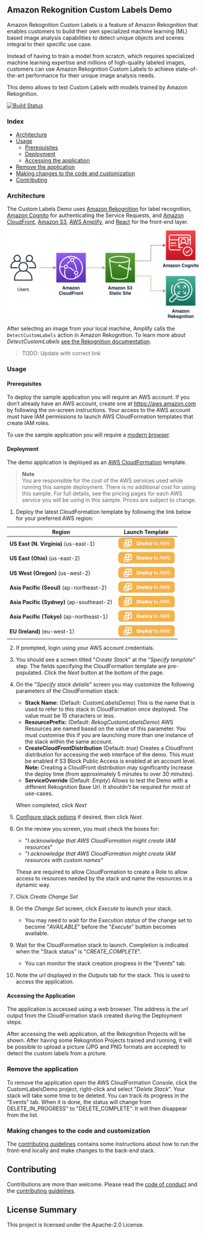 ## Amazon Rekognition Custom Labels Demo

Amazon Rekognition Custom Labels is a feature of Amazon Rekognition that enables customers to build their own specialized machine learning (ML) based image analysis capabilities to detect unique objects and scenes integral to their specific use case. 

Instead of having to train a model from scratch, which requires specialized machine learning expertise and millions of high-quality labeled images, customers can use Amazon Rekognition Custom Labels to achieve state-of-the-art performance for their unique image analysis needs.

This demo allows to test Custom Labels with models trained by Amazon Rekognition.

[![Build Status](https://travis-ci.org/aws-samples/amazon-rekognition-custom-labels-demo.svg?branch=master)](https://travis-ci.org/aws-samples/amazon-rekognition-custom-labels-demo)


### Index

* [Architecture](#architecture)
* [Usage](#usage)
  * [Prerequisites](#prerequisites)
  * [Deployment](#deployment)
  * [Accessing the application](#accessing-the-application)
* [Remove the application](#remove-the-application)
* [Making changes to the code and customization](#making-changes-to-the-code-and-customization)
* [Contributing](#contributing)

### Architecture

The Custom Labels Demo uses [Amazon Rekognition](https://aws.amazon.com/rekognition) for label recognition, [Amazon Cognito](https://aws.amazon.com/cognito) for authenticating the Service Requests, and [Amazon CloudFront](https://aws.amazon.com/cloudfront), [Amazon S3](https://aws.amazon.com/s3), [AWS Amplify](https://aws.amazon.com/amplify), and [React](https://reactjs.org) for the front-end layer.

<img src="docs/amazon-rekognition-1.png" alt="Architecture Diagram" />


After selecting an image from your local machine, Amplify calls the `DetectCustomLabels` action in Amazon Rekognition. To learn more about *DetectCustomLabels* [see the Rekognition documentation](https://docs.aws.amazon.com/rekognition/latest/dg/API_DetectLabels.html).

> TODO: Update with correct link

### Usage

#### Prerequisites

To deploy the sample application you will require an AWS account. If you don’t already have an AWS account, create one at <https://aws.amazon.com> by following the on-screen instructions. Your access to the AWS account must have IAM permissions to launch AWS CloudFormation templates that create IAM roles.

To use the sample application you will require a [modern browser](https://caniuse.com/#search=FileReader%20API).

#### Deployment

The demo application is deployed as an [AWS CloudFormation](https://aws.amazon.com/cloudformation) template.

> **Note**  
You are responsible for the cost of the AWS services used while running this sample deployment. There is no additional cost for using this sample. For full details, see the pricing pages for each AWS service you will be using in this sample. Prices are subject to change.

1. Deploy the latest CloudFormation template by following the link below for your preferred AWS region:

|Region|Launch Template|
|------|---------------|
|**US East (N. Virginia)** (us-east-1) | [![Launch the CustomLabelsDemo Stack with CloudFormation](docs/deploy-to-aws.png)](https://console.aws.amazon.com/cloudformation/home?region=us-east-1#/stacks/new?stackName=CustomLabelsDemo&templateURL=https://solution-builders-us-east-1.s3.us-east-1.amazonaws.com/amazon-rekognition-custom-labels-demo/latest/main.template)|
|**US East (Ohio)** (us-east-2) | [![Launch the CustomLabelsDemo Stack with CloudFormation](docs/deploy-to-aws.png)](https://console.aws.amazon.com/cloudformation/home?region=us-east-2#/stacks/new?stackName=CustomLabelsDemo&templateURL=https://solution-builders-us-east-2.s3.us-east-2.amazonaws.com/amazon-rekognition-custom-labels-demo/latest/main.template)|
|**US West (Oregon)** (us-west-2) | [![Launch the CustomLabelsDemo Stack with CloudFormation](docs/deploy-to-aws.png)](https://console.aws.amazon.com/cloudformation/home?region=us-west-2#/stacks/new?stackName=CustomLabelsDemo&templateURL=https://solution-builders-us-west-2.s3.us-west-2.amazonaws.com/amazon-rekognition-custom-labels-demo/latest/main.template)|
|**Asia Pacific (Seoul)** (ap-northeast-2) | [![Launch the CustomLabelsDemo Stack with CloudFormation](docs/deploy-to-aws.png)](https://console.aws.amazon.com/cloudformation/home?region=ap-northeast-2#/stacks/new?stackName=CustomLabelsDemo&templateURL=https://solution-builders-ap-northeast-2.s3.ap-northeast-2.amazonaws.com/amazon-rekognition-custom-labels-demo/latest/main.template)|
|**Asia Pacific (Sydney)** (ap-southeast-2) | [![Launch the CustomLabelsDemo Stack with CloudFormation](docs/deploy-to-aws.png)](https://console.aws.amazon.com/cloudformation/home?region=ap-southeast-2#/stacks/new?stackName=CustomLabelsDemo&templateURL=https://solution-builders-ap-southeast-2.s3.ap-southeast-2.amazonaws.com/amazon-rekognition-custom-labels-demo/latest/main.template)|
|**Asia Pacific (Tokyo)** (ap-northeast-1) | [![Launch the CustomLabelsDemo Stack with CloudFormation](docs/deploy-to-aws.png)](https://console.aws.amazon.com/cloudformation/home?region=ap-northeast-1#/stacks/new?stackName=CustomLabelsDemo&templateURL=https://solution-builders-ap-northeast-1.s3.ap-northeast-1.amazonaws.com/amazon-rekognition-custom-labels-demo/latest/main.template)|
|**EU (Ireland)** (eu-west-1) | [![Launch the CustomLabelsDemo Stack with CloudFormation](docs/deploy-to-aws.png)](https://console.aws.amazon.com/cloudformation/home?region=eu-west-1#/stacks/new?stackName=CustomLabelsDemo&templateURL=https://solution-builders-eu-west-1.s3.eu-west-1.amazonaws.com/amazon-rekognition-custom-labels-demo/latest/main.template)|

2. If prompted, login using your AWS account credentials.
1. You should see a screen titled "*Create Stack*" at the "*Specify template*" step. The fields specifying the CloudFormation template are pre-populated. Click the *Next* button at the bottom of the page.
1. On the "*Specify stack details*" screen you may customize the following parameters of the CloudFormation stack:
   * **Stack Name:** (Default: *CustomLabelsDemo*) This is the name that is used to refer to this stack in CloudFormation once deployed. The value must be 15 characters or less.
   * **ResourcePrefix:** (Default: *RekogCustomLabelsDemo*) AWS Resources are named based on the value of this parameter. You must customise this if you are launching more than one instance of the stack within the same account.
   * **CreateCloudFrontDistribution**  (Default: *true*) Creates a CloudFront distribution for accessing the web interface of the demo. This must be enabled if S3 Block Public Access is enabled at an account level. **Note:** Creating a CloudFront distribution may significantly increase the deploy time (from approximately 5 minutes to over 30 minutes).
   * **ServiceOverride** (Default: *Empty*) Allows to test the Demo with a different Rekognition Base Url. It shouldn't be required for most of use-cases.

   When completed, click *Next*
1. [Configure stack options](https://docs.aws.amazon.com/AWSCloudFormation/latest/UserGuide/cfn-console-add-tags.html) if desired, then click *Next*.
1. On the review you screen, you must check the boxes for:
   * "*I acknowledge that AWS CloudFormation might create IAM resources*" 
   * "*I acknowledge that AWS CloudFormation might create IAM resources with custom names*" 

   These are required to allow CloudFormation to create a Role to allow access to resources needed by the stack and name the resources in a dynamic way.
1. Click *Create Change Set* 
1. On the *Change Set* screen, click *Execute* to launch your stack.
   * You may need to wait for the *Execution status* of the change set to become "*AVAILABLE*" before the "*Execute*" button becomes available.
1. Wait for the CloudFormation stack to launch. Completion is indicated when the "Stack status" is "*CREATE_COMPLETE*".
   * You can monitor the stack creation progress in the "Events" tab.
1. Note the *url* displayed in the *Outputs* tab for the stack. This is used to access the application.

#### Accessing the Application

The application is accessed using a web browser. The address is the *url* output from the CloudFormation stack created during the Deployment steps.

After accessing the web application, all the Rekognition Projects will be shown. After having some Rekognition Projects trained and running, it will be possible to upload a picture (JPG and PNG formats are accepted) to detect the custom labels from a picture.

### Remove the application

To remove the application open the AWS CloudFormation Console, click the CustomLabelsDemo project, right-click and select "*Delete Stack*". Your stack will take some time to be deleted. You can track its progress in the "Events" tab. When it is done, the status will change from DELETE_IN_PROGRESS" to "DELETE_COMPLETE". It will then disappear from the list.

### Making changes to the code and customization

The [contributing guidelines](CONTRIBUTING.md) contains some instructions about how to run the front-end locally and make changes to the back-end stack.

## Contributing

Contributions are more than welcome. Please read the [code of conduct](CODE_OF_CONDUCT.md) and the [contributing guidelines](CONTRIBUTING.md).

## License Summary

This project is licensed under the Apache-2.0 License.

